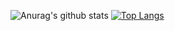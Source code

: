 ![Anurag's github stats](https://github-readme-stats.vercel.app/api?username=xisigui&show_icons=true&theme=dracula)
[![Top Langs](https://github-readme-stats.vercel.app/api/top-langs/?username=anuraghazra&layout=compact)](https://github.com/anuraghazra/github-readme-stats)

